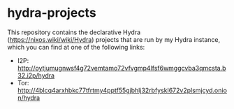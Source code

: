 # hydra-projects

This repository contains the declarative Hydra (https://nixos.wiki/wiki/Hydra)
projects that are run by my Hydra instance, which you can find at one of the
following links:

- I2P: http://oytjumugnwsf4g72vemtamo72vfvgmp4lfsf6wmggcvba3qmcsta.b32.i2p/hydra
- Tor: http://4blcq4arxhbkc77tfrtmy4pptf55gjbhlj32rbfyskl672v2plsmjcyd.onion/hydra
